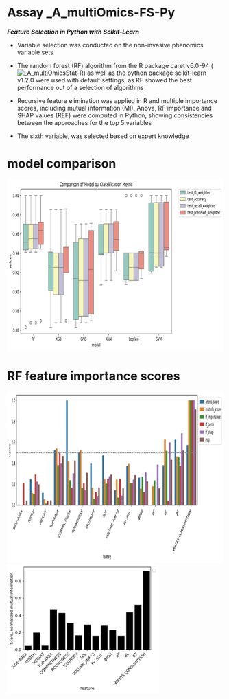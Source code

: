 Assay _A_multiOmics-FS-Py
==============

***Feature Selection in Python with Scikit-Learn***


- Variable selection was conducted on the non-invasive phenomics variable sets 

- The random forest (RF) algorithm from the R package caret v6.0-94 (![_A_multiOmicsStat-R](https://github.com/NIB-SI/multiOmics-integration/tree/main/_p_Omics/_I_Omics/_S_multiOmics/_A_multiOmicsStat-R)) as well as the python package scikit-learn v1.2.0 were used with default settings, as RF showed the best performance out of a selection of algorithms

- Recursive feature elimination was applied in R and multiple importance scores, including mutual information (MI), Anova, RF importance and SHAP values (REF) were computed in Python, showing consistencies between the approaches for the top 5 variables

- The sixth variable, was selected based on expert knowledge

# model comparison

<img src="https://github.com/NIB-SI/multiOmics-integration/blob/main/_p_ADAPTOmics/_I_Desiree/_S_multiOmics/_A_multiOmics-FS-Py/reports/model comparison.svg" height="400">

# RF feature importance scores

<img src="https://github.com/NIB-SI/multiOmics-integration/blob/main/_p_ADAPTOmics/_I_Desiree/_S_multiOmics/_A_multiOmics-FS-Py/reports/feature_importance_all.svg" height="400">


<img src="https://github.com/NIB-SI/multiOmics-integration/blob/main/_p_ADAPTOmics/_I_Desiree/_S_multiOmics/_A_multiOmics-FS-Py/reports/avg-drop_cols.svg" height="300">
